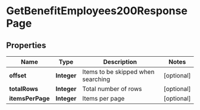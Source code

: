 

# GetBenefitEmployees200ResponsePage


## Properties

| Name | Type | Description | Notes |
|------------ | ------------- | ------------- | -------------|
|**offset** | **Integer** | Items to be skipped when searching |  [optional] |
|**totalRows** | **Integer** | Total number of rows |  [optional] |
|**itemsPerPage** | **Integer** | Items per page |  [optional] |



